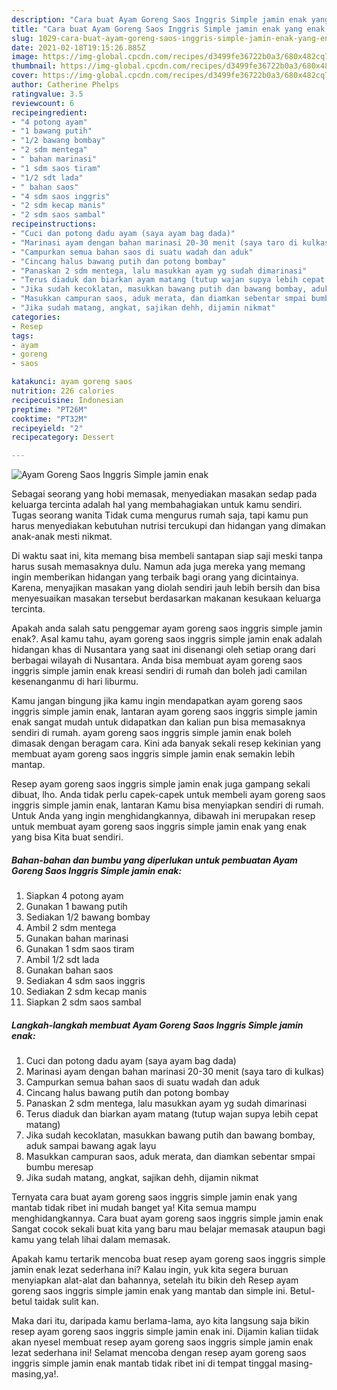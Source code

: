 ```yaml
---
description: "Cara buat Ayam Goreng Saos Inggris Simple jamin enak yang enak Untuk Jualan"
title: "Cara buat Ayam Goreng Saos Inggris Simple jamin enak yang enak Untuk Jualan"
slug: 1029-cara-buat-ayam-goreng-saos-inggris-simple-jamin-enak-yang-enak-untuk-jualan
date: 2021-02-18T19:15:26.885Z
image: https://img-global.cpcdn.com/recipes/d3499fe36722b0a3/680x482cq70/ayam-goreng-saos-inggris-simple-jamin-enak-foto-resep-utama.jpg
thumbnail: https://img-global.cpcdn.com/recipes/d3499fe36722b0a3/680x482cq70/ayam-goreng-saos-inggris-simple-jamin-enak-foto-resep-utama.jpg
cover: https://img-global.cpcdn.com/recipes/d3499fe36722b0a3/680x482cq70/ayam-goreng-saos-inggris-simple-jamin-enak-foto-resep-utama.jpg
author: Catherine Phelps
ratingvalue: 3.5
reviewcount: 6
recipeingredient:
- "4 potong ayam"
- "1 bawang putih"
- "1/2 bawang bombay"
- "2 sdm mentega"
- " bahan marinasi"
- "1 sdm saos tiram"
- "1/2 sdt lada"
- " bahan saos"
- "4 sdm saos inggris"
- "2 sdm kecap manis"
- "2 sdm saos sambal"
recipeinstructions:
- "Cuci dan potong dadu ayam (saya ayam bag dada)"
- "Marinasi ayam dengan bahan marinasi 20-30 menit (saya taro di kulkas)"
- "Campurkan semua bahan saos di suatu wadah dan aduk"
- "Cincang halus bawang putih dan potong bombay"
- "Panaskan 2 sdm mentega, lalu masukkan ayam yg sudah dimarinasi"
- "Terus diaduk dan biarkan ayam matang (tutup wajan supya lebih cepat matang)"
- "Jika sudah kecoklatan, masukkan bawang putih dan bawang bombay, aduk sampai bawang agak layu"
- "Masukkan campuran saos, aduk merata, dan diamkan sebentar smpai bumbu meresap"
- "Jika sudah matang, angkat, sajikan dehh, dijamin nikmat"
categories:
- Resep
tags:
- ayam
- goreng
- saos

katakunci: ayam goreng saos 
nutrition: 226 calories
recipecuisine: Indonesian
preptime: "PT26M"
cooktime: "PT32M"
recipeyield: "2"
recipecategory: Dessert

---
```



![Ayam Goreng Saos Inggris Simple jamin enak](https://img-global.cpcdn.com/recipes/d3499fe36722b0a3/680x482cq70/ayam-goreng-saos-inggris-simple-jamin-enak-foto-resep-utama.jpg)

Sebagai seorang yang hobi memasak, menyediakan masakan sedap pada keluarga tercinta adalah hal yang membahagiakan untuk kamu sendiri. Tugas seorang  wanita Tidak cuma mengurus rumah saja, tapi kamu pun harus menyediakan kebutuhan nutrisi tercukupi dan hidangan yang dimakan anak-anak mesti nikmat.

Di waktu  saat ini, kita memang bisa membeli santapan siap saji meski tanpa harus susah memasaknya dulu. Namun ada juga mereka yang memang ingin memberikan hidangan yang terbaik bagi orang yang dicintainya. Karena, menyajikan masakan yang diolah sendiri jauh lebih bersih dan bisa menyesuaikan masakan tersebut berdasarkan makanan kesukaan keluarga tercinta. 



Apakah anda salah satu penggemar ayam goreng saos inggris simple jamin enak?. Asal kamu tahu, ayam goreng saos inggris simple jamin enak adalah hidangan khas di Nusantara yang saat ini disenangi oleh setiap orang dari berbagai wilayah di Nusantara. Anda bisa membuat ayam goreng saos inggris simple jamin enak kreasi sendiri di rumah dan boleh jadi camilan kesenanganmu di hari liburmu.

Kamu jangan bingung jika kamu ingin mendapatkan ayam goreng saos inggris simple jamin enak, lantaran ayam goreng saos inggris simple jamin enak sangat mudah untuk didapatkan dan kalian pun bisa memasaknya sendiri di rumah. ayam goreng saos inggris simple jamin enak boleh dimasak dengan beragam cara. Kini ada banyak sekali resep kekinian yang membuat ayam goreng saos inggris simple jamin enak semakin lebih mantap.

Resep ayam goreng saos inggris simple jamin enak juga gampang sekali dibuat, lho. Anda tidak perlu capek-capek untuk membeli ayam goreng saos inggris simple jamin enak, lantaran Kamu bisa menyiapkan sendiri di rumah. Untuk Anda yang ingin menghidangkannya, dibawah ini merupakan resep untuk membuat ayam goreng saos inggris simple jamin enak yang enak yang bisa Kita buat sendiri.

<!--inarticleads1-->

##### Bahan-bahan dan bumbu yang diperlukan untuk pembuatan Ayam Goreng Saos Inggris Simple jamin enak:

1. Siapkan 4 potong ayam
1. Gunakan 1 bawang putih
1. Sediakan 1/2 bawang bombay
1. Ambil 2 sdm mentega
1. Gunakan  bahan marinasi
1. Gunakan 1 sdm saos tiram
1. Ambil 1/2 sdt lada
1. Gunakan  bahan saos
1. Sediakan 4 sdm saos inggris
1. Sediakan 2 sdm kecap manis
1. Siapkan 2 sdm saos sambal




<!--inarticleads2-->

##### Langkah-langkah membuat Ayam Goreng Saos Inggris Simple jamin enak:

1. Cuci dan potong dadu ayam (saya ayam bag dada)
1. Marinasi ayam dengan bahan marinasi 20-30 menit (saya taro di kulkas)
1. Campurkan semua bahan saos di suatu wadah dan aduk
1. Cincang halus bawang putih dan potong bombay
1. Panaskan 2 sdm mentega, lalu masukkan ayam yg sudah dimarinasi
1. Terus diaduk dan biarkan ayam matang (tutup wajan supya lebih cepat matang)
1. Jika sudah kecoklatan, masukkan bawang putih dan bawang bombay, aduk sampai bawang agak layu
1. Masukkan campuran saos, aduk merata, dan diamkan sebentar smpai bumbu meresap
1. Jika sudah matang, angkat, sajikan dehh, dijamin nikmat




Ternyata cara buat ayam goreng saos inggris simple jamin enak yang mantab tidak ribet ini mudah banget ya! Kita semua mampu menghidangkannya. Cara buat ayam goreng saos inggris simple jamin enak Sangat cocok sekali buat kita yang baru mau belajar memasak ataupun bagi kamu yang telah lihai dalam memasak.

Apakah kamu tertarik mencoba buat resep ayam goreng saos inggris simple jamin enak lezat sederhana ini? Kalau ingin, yuk kita segera buruan menyiapkan alat-alat dan bahannya, setelah itu bikin deh Resep ayam goreng saos inggris simple jamin enak yang mantab dan simple ini. Betul-betul taidak sulit kan. 

Maka dari itu, daripada kamu berlama-lama, ayo kita langsung saja bikin resep ayam goreng saos inggris simple jamin enak ini. Dijamin kalian tiidak akan nyesel membuat resep ayam goreng saos inggris simple jamin enak lezat sederhana ini! Selamat mencoba dengan resep ayam goreng saos inggris simple jamin enak mantab tidak ribet ini di tempat tinggal masing-masing,ya!.

